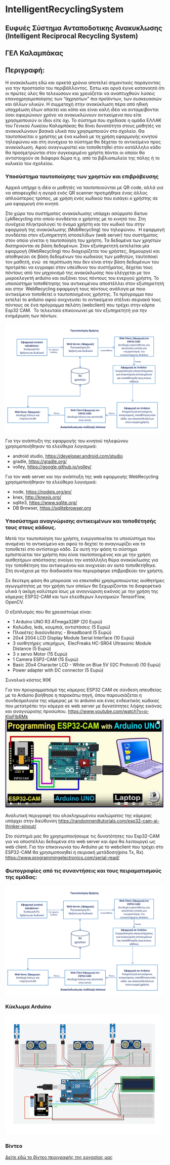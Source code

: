 # IntelligentRecyclingSystem

## Ευφυές Σύστημα Ανταποδοτικης Ανακυκλωσης (Intelligent Reciprocal Recycling System)

## ΓΕΛ Καλαμπάκας 

## Περιγραφή: 
Η ανακύκλωση εδώ και αρκετά χρόνια αποτελεί σημαντικός παράγοντας για την προστασία του περιβάλλοντος. Έστω και αργά έγινε κατανοητό ότι οι πρώτες ύλες θα τελειώσουν και χρειάζεται να αναπτυχθούν λύσεις επαναχρησιμοποίησης των “άχρηστων” πια προϊόντων, των συσκευασιών και άλλων υλικών.
Η συμμετοχή στην ανακύκλωση πέρα από ηθική υποχρέωση όλων απαιτεί και κόπο και είναι καλή ιδέα να ανταμείβονται όσοι αφιερώνουν χρόνο να ανακυκλώνουν αντικείμενα που είτε χρησιμοποιούν οι ίδιοι είτε όχι.
Το σύστημα που σχεδίασε η ομάδα ΕΛΛΑΚ του Γενικού Λυκείου Καλαμπάκας θα δίνει δυνατότητα στους μαθητές να ανακυκλώνουν βασικά υλικά που χρησιμοποιούν στο σχολείο. Θα ταυτοποιείται ο χρήστης με ένα κωδικό με τη χρήση εφαρμογής κινητού τηλεφώνου και στη συνέχεια το σύστημα θα δέχεται το αντικείμενο προς ανακύκλωση. Αφού αναγνωριστεί και τοποθετηθεί στον κατάλληλο κάδο θα προσμετρώνται στον συγκεκριμένο χρήστη πόντοι οι οποίοι θα αντιστοιχούν σε διάφορα δώρα π.χ. από τα βιβλιοπωλεία της πόλης ή το κυλικείο του σχολείου.

### Υποσύστημα ταυτοποίησης των χρηστών και επιβράβευσης

Αρχικά υπήρχε η ιδέα οι μαθητές να ταυτοποιούνται με QR code, αλλά για να αποφευχθεί η αγορά ενός QR scanner προτιμήθηκε ένας άλλος απλούστερος τρόπος, με χρήση ενός κωδικού που εισάγει ο χρήστης σε μια εφαρμογή στο κινητό.

Στο χώρο του συστήματος ανακύκλωσης υπάρχει ασύρματο δίκτυο LykRecycling στο οποίο συνδέεται ο χρήστης με το κινητό του. Στη συνέχεια πληκτρολογεί το όνομα χρήστη και τον κωδικό του στην εφαρμογή της ανακύκλωσης (MobRecycling) του τηλεφώνου.
 Η εφαρμογή συνδέεται στον εξυπηρετητή ιστοσελίδων (web server) του συστήματος στον οποίο γίνεται η ταυτοποίηση του χρήστη. Τα δεδομένα των χρηστών διατηρούνται σε βάση δεδομένων. Στον εξυπηρετητή εκτελείται μία εφαρμογή (WebRecycling) που διαχειρίζεται του χρήστες,
δημιουργεί και αποθηκεύει σε βάση δεδομένων του κωδικούς των μαθητών,
ταυτοποιεί τον μαθητή, ενώ  σε περίπτωση που δεν είναι στην βάση δεδομένων του προτρέπει να εγγραφεί στον υπεύθυνο του συστήματος,
δέχεται τους πόντους από τον μηχανισμό της ανακύκλωσης που ελέγχεται με τον μικροελεγκτή arduino και αυξάνει τους πόντους του ενεργού χρήστη.
Το υποσύστημα τοποθέτησης του αντικειμένου αποστέλλει στον εξυπηρετητή και στην  WebRecycling εφαρμογή τους πόντους ανάλογα με ποιο αντικείμενο τοποθετεί ο ταυτοποιημένος χρήστης. Το πρόγραμμα που εκτελεί το arduino αφού ανιχνευσει το αντικείμενο στέλνει σειριακά τους πόντους σε ένα πρόγραμμα πελάτη (webclient) που τρέχει στην κάρτα Esp32 CAM.  Το τελευταίο επικοινωνεί με τον εξυπηρετητή για την ενημέρωση των πόντων.

<img src="/images/ellak2022process.png">

Για την ανάπτυξη της εφαρμογής του κινητού τηλεφώνου χρησιμοποιήθηκαν τα ελεύθερα λογισμικά:
* android studio, https://developer.android.com/studio
* gradle, https://gradle.org/
* volley, https://google.github.io/volley/

Για τον web server και την ανάπτυξη της web εφαρμογής WebRecycling χρησιμοποιήθηκαν τα ελεύθερα λογισμικά:
* node, https://nodejs.org/en/
* knex, http://knexjs.org/
* sqlite3, https://www.sqlite.org/
* DB Browser, https://sqlitebrowser.org

### Υποσύστημα αναγνώρισης αντικειμένων και τοποθέτησής τους στους κάδους.
Μετά την ταυτοποίηση του χρήστη, ενεργοποιείται το υποσύστημα που αναμένει το αντικείμενο και αφού το δεχτεί το αναγνωρίζει και το τοποθετεί στο αντίστοιχο κάδο. Σε αυτή την φάση το σύστημα εμπιστεύεται τον χρήστη που είναι ταυτοποιημένος και με την χρήση αισθητήρων απόστασης ανοίγει την κατάλληλη θύρα ανακύκλωσης για την τοποθέτηση του αντικειμένου και ανιχνεύει αν αυτό τοποθετήθηκε. Στη συνέχεια με την διαδικασία που περιγράφηκε επιβραβεύει τον χρήστη.

Σε δεύτερη φάση θα μπορούσε να επεκταθεί χρησιμοποιώντας αισθητήρες αγωγιμότητας με την χρήση των οποίων θα ξεχωρίζονται τα διαφορετικά υλικά ή ακόμη καλύτερα ίσως με αναγνώριση εικόνας με την χρήση της κάμερας ESP32-CAM και των ελεύθερων λογισμικών TensorFlow, OpenCV.

Ο εξοπλισμός που θα χρειαστούμε είναι:

* 1 Arduino UNO R3 ATmega328P (20 Ευρώ)
* Καλώδια, leds, κουμπιά, αντιστάσεις (5 Ευρώ)
* Πλακέτες διασύνδεσης - Breadboard (5 Ευρώ)
* 20x4 2004 LCD Display Module Serial Interface (10 Ευρώ)
* 3 αισθητήρες υπερήχων,  ElecFreaks HC-SR04 Ultrasonic Module Distance (5 Ευρώ)
* 3 x servo Motor (15 Ευρώ)
* 1 Camera ESP2-CAM (15 Ευρώ)
* Basic 20x4 Character LCD - White on Blue 5V (I2C Protocol) (10 Ευρώ)
* Power adapter with DC connector (5 Ευρώ)

Συνολικό κόστος 90€

Για τον προγραμματισμό της κάμερας ESP32 CAM σε σύνδεση απευθείας με το Arduino βοήθησε η παρακάτω πηγή, όπου παρουσιάζεται η συνδεσμολογία της κάμερας με το arduino και ένας ενδεικτικός κώδικας που μετατρέπει την κάμερα σε web server με δυνατότητες λήψης εικόνας και αναγνώρισης προσώπου. https://www.youtube.com/watch?v=q-KIpFIbRMk
<img src="/images/progesp32.JPG" width=500>

Αναλυτική περιγραφή του ολοκληρωμένου κυκλώματος της κάμερας υπάρχει στην διεύθυνση
https://randomnerdtutorials.com/esp32-cam-ai-thinker-pinout/

Στο σύστημά μας θα χρησιμοποιήσουμε τις δυνατότητες του Esp32-CAM για να αποστέλλει δεδομένα στο web server και άρα θα λειτουργεί ως web client. Για την επικοινωνία του Arduino με το webclient που τρέχει στο ESP32-CAM θα χρησιμοποιηθεί η σειριακή μετάδοση(pins Tx, Rx).
https://www.programmingelectronics.com/serial-read/

### Φωτογραφίες από τις συναντήσεις και τους πειραματισμούς της ομάδας:
<img src="/images/ellak2022process.png">

### Κύκλωμα Arduino
<img src="/images/ellaK2022circuit.png">

### Βίντεο
<a href="https://drive.google.com/file/d/1ZWNt_AKps3OAcKEAAvcoUB8VwJTzgpel/view?usp=sharing">Δείτε εδώ το βίντεο περιγραφής της εργασίας μας</a>


